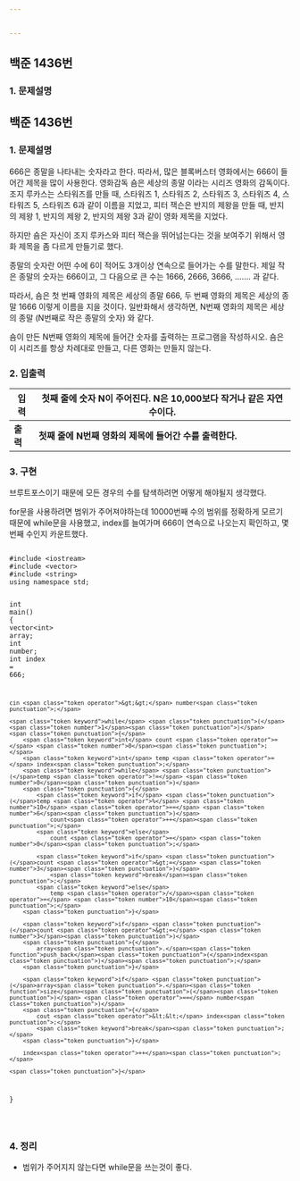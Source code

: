 ```yaml
---


---
```


<h2 id="백준-1436번">백준 1436번</h2>
<h3 id="문제설명">1. 문제설명</h3>
<h2 id="백준-1436번">백준 1436번</h2>
<h3 id="문제설명">1. 문제설명</h3>
<p>666은 종말을 나타내는 숫자라고 한다. 따라서, 많은 블록버스터 영화에서는 666이 들어간 제목을 많이 사용한다. 영화감독 숌은 세상의 종말 이라는 시리즈 영화의 감독이다. 조지 루카스는 스타워즈를 만들 때, 스타워즈 1, 스타워즈 2, 스타워즈 3, 스타워즈 4, 스타워즈 5, 스타워즈 6과 같이 이름을 지었고, 피터 잭슨은 반지의 제왕을 만들 때, 반지의 제왕 1, 반지의 제왕 2, 반지의 제왕 3과 같이 영화 제목을 지었다.
</p>
<p>하지만 숌은 자신이 조지 루카스와 피터 잭슨을 뛰어넘는다는 것을 보여주기 위해서 영화 제목을 좀 다르게 만들기로 했다.
</p>
<p>종말의 숫자란 어떤 수에 6이 적어도 3개이상 연속으로 들어가는 수를 말한다. 제일 작은 종말의 숫자는 666이고, 그 다음으로 큰 수는 1666, 2666, 3666, ....… 과 같다.
</p>
<p>따라서, 숌은 첫 번째 영화의 제목은 세상의 종말 666, 두 번째 영화의 제목은 세상의 종말 1666 이렇게 이름을 지을 것이다. 일반화해서 생각하면, N번째 영화의 제목은 세상의 종말 (N번째로 작은 종말의 숫자) 와 같다.
</p>
<p>숌이 만든 N번째 영화의 제목에 들어간 숫자를 출력하는 프로그램을 작성하시오. 숌은 이 시리즈를 항상 차례대로 만들고, 다른 영화는 만들지 않는다.
</p><h3 id="입출력">2. 입출력</h3>

<table>
<thead>
<tr>
<th>입력</th>
<th>첫째 줄에 숫자 N이 주어진다. N은 10,000보다 작거나 같은 자연수이다.</th>
</tr>
</thead>
<tbody>
<tr>
<td><strong>출력</strong></td>
<td><strong>첫째 줄에 N번째 영화의 제목에 들어간 수를 출력한다.</strong></td>
</tr>
</tbody>
</table><h3 id="구현">3. 구현</h3>
<p>브루트포스이기 때문에 모든 경우의 수를 탐색하려면 어떻게 해야될지 생각했다.
</p>
<p>for문을 사용하려면 범위가 주어져야하는데 10000번째 수의 범위를 정확하게 모르기 때문에 while문을 사용했고, index를 늘여가며 666이 연속으로 나오는지 확인하고, 몇번째 수인지 카운트했다. 
</p><pre class=" language-cpp"><code class="prism  language-cpp">
<span class="token macro property">#<span class="token directive keyword">include</span> <span class="token string">&lt;iostream&gt;</span></span>
<span class="token macro property">#<span class="token directive keyword">include</span> <span class="token string">&lt;vector&gt;</span></span>
<span class="token macro property">#<span class="token directive keyword">include</span> <span class="token string">&lt;string&gt;</span></span>
<span class="token keyword">using</span> <span class="token keyword">namespace</span> std<span class="token punctuation">;</span>

<span class="token keyword">int</span> <span class="token function">main</span><span class="token punctuation">(</span><span class="token punctuation">)</span>
<span class="token punctuation">{</span>
	vector<span class="token operator">&lt;</span><span class="token keyword">int</span><span class="token operator">&gt;</span> array<span class="token punctuation">;</span>
	<span class="token keyword">int</span> number<span class="token punctuation">;</span>
	<span class="token keyword">int</span> index <span class="token operator">=</span> <span class="token number">666</span><span class="token punctuation">;</span>

	cin <span class="token operator">&gt;&gt;</span> number<span class="token punctuation">;</span>

	<span class="token keyword">while</span> <span class="token punctuation">(</span><span class="token number">1</span><span class="token punctuation">)</span>
	<span class="token punctuation">{</span>
		<span class="token keyword">int</span> count <span class="token operator">=</span> <span class="token number">0</span><span class="token punctuation">;</span>
		<span class="token keyword">int</span> temp <span class="token operator">=</span> index<span class="token punctuation">;</span>
		<span class="token keyword">while</span> <span class="token punctuation">(</span>temp <span class="token operator">!=</span> <span class="token number">0</span><span class="token punctuation">)</span>
		<span class="token punctuation">{</span>
			<span class="token keyword">if</span> <span class="token punctuation">(</span>temp <span class="token operator">%</span> <span class="token number">10</span> <span class="token operator">==</span> <span class="token number">6</span><span class="token punctuation">)</span>
				count<span class="token operator">++</span><span class="token punctuation">;</span>
			<span class="token keyword">else</span>
				count <span class="token operator">=</span> <span class="token number">0</span><span class="token punctuation">;</span>

			<span class="token keyword">if</span> <span class="token punctuation">(</span>count <span class="token operator">&gt;=</span> <span class="token number">3</span><span class="token punctuation">)</span>
				<span class="token keyword">break</span><span class="token punctuation">;</span>
			<span class="token keyword">else</span>
				temp <span class="token operator">/</span><span class="token operator">=</span> <span class="token number">10</span><span class="token punctuation">;</span>
		<span class="token punctuation">}</span>
	
		<span class="token keyword">if</span> <span class="token punctuation">(</span>count <span class="token operator">&gt;=</span> <span class="token number">3</span><span class="token punctuation">)</span>
		<span class="token punctuation">{</span>
			array<span class="token punctuation">.</span><span class="token function">push_back</span><span class="token punctuation">(</span>index<span class="token punctuation">)</span><span class="token punctuation">;</span>
		<span class="token punctuation">}</span>

		<span class="token keyword">if</span> <span class="token punctuation">(</span>array<span class="token punctuation">.</span><span class="token function">size</span><span class="token punctuation">(</span><span class="token punctuation">)</span> <span class="token operator">==</span> number<span class="token punctuation">)</span>
		<span class="token punctuation">{</span>
			cout <span class="token operator">&lt;&lt;</span> index<span class="token punctuation">;</span>
			<span class="token keyword">break</span><span class="token punctuation">;</span>
		<span class="token punctuation">}</span>
		
		index<span class="token operator">++</span><span class="token punctuation">;</span>

	<span class="token punctuation">}</span>
	
<span class="token punctuation">}</span>


</code></pre>
<h3 id="정리">4. 정리</h3>
<ul>
<li>범위가 주어지지 않는다면 while문을 쓰는것이 좋다.</li>
</ul>


